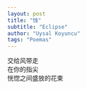 ```yaml
---
layout: post
title: "蚀"
subtitle: "Eclipse"
author: "Uysal Koyuncu"
tags: "Poemas"
---
```


交给风带走  
在你的指尖  
恍惚之间盛放的花束  
  